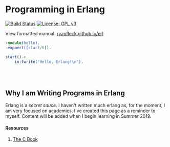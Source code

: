 # Programming in Erlang 

  [![Build Status](https://travis-ci.org/RyanFleck/Projects.svg?branch=master)](https://travis-ci.org/RyanFleck/Projects)  [![License: GPL v3](https://img.shields.io/badge/License-GPL%20v3-blue.svg)](https://www.gnu.org/licenses/gpl-3.0)

  View formatted manual: [ryanfleck.github.io/erl](https://ryanfleck.github.io/erl)
  

```erlang
-module(hello).
-expoert([start/0]).

start()->
    io:fwrite("Hello, Erlang!\n").
```

<br />


<br />

## Why I am Writing Programs in Erlang

Erlang is a *secret sauce*. I haven't written much erlang as, for the moment, I am very focused on academics. I've created this page as a reminder to myself. Content will be added when I begin learning in Summer 2019.

#### Resources
1. [The C Book](http://publications.gbdirect.co.uk/c_book/)

<br />

